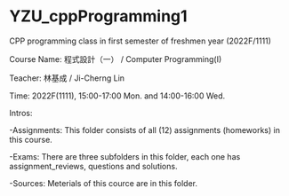 # YZU_cppProgramming1
CPP programming class in first semester of freshmen year (2022F/1111)

Course Name: 程式設計（一） / Computer Programming(I)

Teacher: 林基成 / Ji-Cherng Lin

Time: 2022F(1111), 15:00-17:00 Mon. and 14:00-16:00 Wed.

Intros:

-Assignments: This folder consists of all (12) assignments (homeworks) in this course.

-Exams: There are three subfolders in this folder, each one has assignment_reviews, questions and solutions.

-Sources: Meterials of this cource are in this folder.
